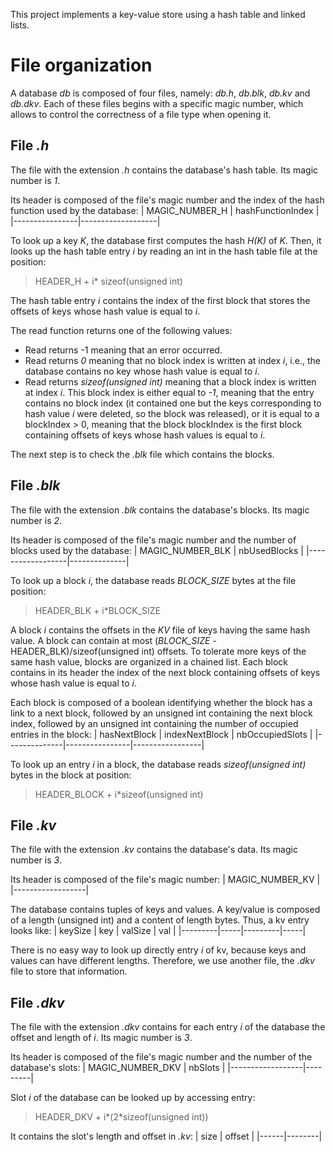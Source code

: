 This project implements a key-value store using a hash table and linked lists. 


# File organization 

A database *db* is composed of four files, namely: *db.h*, *db.blk*, *db.kv* and *db.dkv*. 
Each of these files begins with a specific magic number, which allows to control the correctness of a file type when opening it.

## File *.h*

The file with the extension *.h* contains the database's hash table. 
Its magic number is *1*. 

Its header is composed of the file's magic number and the index of the hash function used by the database: 
| MAGIC_NUMBER_H | hashFunctionIndex |
|----------------|-------------------|

To look up a key *K*, the database first computes the hash *H(K)* of *K*. 
Then, it looks up the hash table entry *i* by reading an int in the hash table file at the position: 
> HEADER_H + i\* sizeof(unsigned int)

The hash table entry *i* contains the index of the first block that stores the offsets of keys whose hash value is equal to *i*. 

The read function returns one of the following values:
* Read returns -1 meaning that an error occurred. 
* Read returns *0* meaning that no block index is written at index *i*, i.e., the database contains no key whose hash value is equal to *i*. 
* Read returns *sizeof(unsigned int)* meaning that a block index is written at index *i*. This block index is either equal to *-1*, meaning that the entry contains no block index (it contained one but the keys corresponding to hash value *i* were deleted, so the block was released), or it is equal to a blockIndex > 0, meaning that the block blockIndex is the first block containing offsets of keys whose hash values is equal to *i*. 

The next step is to check the *.blk* file which contains the blocks. 

## File *.blk*

The file with the extension *.blk* contains the database's blocks. 
Its magic number is *2*. 

Its header is composed of the file's magic number and the number of blocks used by the database: 
| MAGIC_NUMBER_BLK | nbUsedBlocks |
|------------------|--------------|

To look up a block *i*, the database reads *BLOCK_SIZE* bytes at the file position:
> HEADER_BLK + i\*BLOCK_SIZE

A block *i* contains the offsets in the *KV* file of keys having the same hash value. 
A block can contain at most (*BLOCK_SIZE* - HEADER_BLK)/sizeof(unsigned int) offsets. 
To tolerate more keys of the same hash value, blocks are organized in a chained list. Each block contains in its header the index of the next block containing offsets of keys whose hash value is equal to *i*. 

Each block is composed of a boolean identifying whether the block has a link to a next block, followed by an unsigned int containing the next block index, followed by an unsigned int containing the number of occupied entries in the block:
| hasNextBlock | indexNextBlock | nbOccupiedSlots |
|--------------|----------------|-----------------|

To look up an entry *i* in a block, the database reads *sizeof(unsigned int)* bytes in the block at position:
> HEADER_BLOCK + i\*sizeof(unsigned int)

## File *.kv* 

The file with the extension *.kv* contains the database's data. 
Its magic number is *3*. 

Its header is composed of the file's magic number:
| MAGIC_NUMBER_KV |
|------------------|

The database contains tuples of keys and values. 
A key/value is composed of a length (unsigned int) and a content of length bytes. Thus, a kv entry looks like:
| keySize | key | valSize | val |
|---------|-----|---------|-----|

There is no easy way to look up directly entry *i* of kv, because keys and values can have different lengths. 
Therefore, we use another file, the *.dkv* file to store that information. 

## File *.dkv*

The file with the extension *.dkv* contains for each entry *i* of the database the offset and length of *i*. 
Its magic number is *3*. 

Its header is composed of the file's magic number and the number of the database's slots:
| MAGIC_NUMBER_DKV | nbSlots |
|------------------|---------|

Slot *i* of the database can be looked up by accessing entry:
> HEADER_DKV + i\*(2*sizeof(unsigned int))

It contains the slot's length and offset in *.kv*:
| size | offset |
|------|--------|
